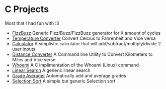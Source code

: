 # C Projects
Most that I had fun with :3
- [FizzBuzz](https://github.com/RileyMeta/Random/blob/master/C/fizzbuzz.c)
Generic Fizz/Buzz/FizzBuzz generator for X amount of cycles
- [Temperature Converter](https://github.com/RileyMeta/Random/blob/master/C/tempconverter.c)
Convert Celcius to Fahrenheit and Vice versa
- [Calculator](https://github.com/RileyMeta/Random/blob/master/C/calculator.c)
A simplistic calculator that will add/subtract/multiply/divide 2 user inputs
- [Distance Converter](https://github.com/RileyMeta/Random/blob/master/C/dc.c)
A Command line Utility to Convert Kilometers to Miles and Vice verse 
- [Whoami](https://github.com/RileyMeta/Random/blob/master/C/whoami.c)
A C implimentation of the Whoami (Linux) command 
- [Linear Search](https://github.com/RileyMeta/Random/blob/master/C/linearsearch.c)
A generic linear search
- [Grade Averager](https://github.com/RileyMeta/Random/blob/master/C/grades.c)
Automatically add and average grades
- [Selection Sort](https://github.com/RileyMeta/Random/blob/master/C/selection_sort.c)
A simple but generic Selection sort
